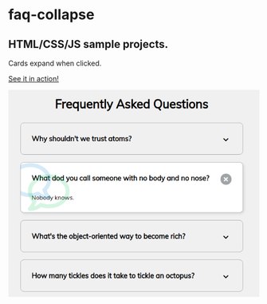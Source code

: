 # faq-collapse

## HTML/CSS/JS sample projects.

Cards expand when clicked.

[See it in action!](https://master.d2a55xs4xi59l7.amplifyapp.com/)

![alt text](https://github.com/devjpsmith/faq-collapse/blob/master/screenshot.png?raw=true)
